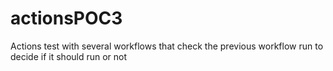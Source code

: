 # actionsPOC3
Actions test with several workflows that check the previous workflow run to decide if it should run or not
